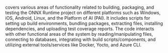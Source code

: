covers various areas of functionality related to building, packaging, and testing the ONNX Runtime project on different platforms such as Windows, iOS, Android, Linux, and the Platform of AI (PAI). It includes scripts for setting up build environments, bundling packages, extracting files, installing dependencies, and uploading test coverage reports. The code interacts with other functional areas of the system by reading/manipulating files, connecting to databases, integrating with build scripts/components, and utilizing external tools/services like Docker, Yocto, and Azure CLI.